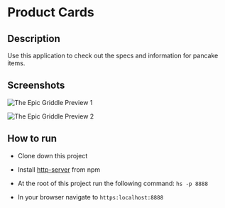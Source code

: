 # Product Cards

## Description
Use this application to check out the specs and information for pancake items.

## Screenshots
![The Epic Griddle Preview 1]()

![The Epic Griddle Preview 2]()

## How to run
* Clone down this project 
* Install [http-server](https://www.npmjs.com/package/http-server) from npm
* At the root of this project run the following command: `hs -p 8888`



* In your browser navigate to `https:localhost:8888`